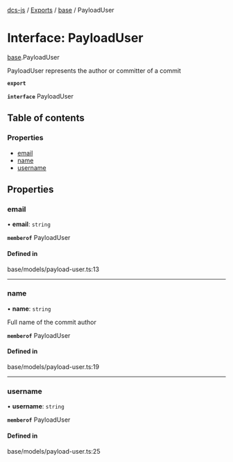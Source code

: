 [dcs-js](../README.md) / [Exports](../modules.md) / [base](../modules/base.md) / PayloadUser

# Interface: PayloadUser

[base](../modules/base.md).PayloadUser

PayloadUser represents the author or committer of a commit

**`export`**

**`interface`** PayloadUser

## Table of contents

### Properties

- [email](base.PayloadUser.md#email)
- [name](base.PayloadUser.md#name)
- [username](base.PayloadUser.md#username)

## Properties

### <a id="email" name="email"></a> email

• **email**: `string`

**`memberof`** PayloadUser

#### Defined in

base/models/payload-user.ts:13

___

### <a id="name" name="name"></a> name

• **name**: `string`

Full name of the commit author

**`memberof`** PayloadUser

#### Defined in

base/models/payload-user.ts:19

___

### <a id="username" name="username"></a> username

• **username**: `string`

**`memberof`** PayloadUser

#### Defined in

base/models/payload-user.ts:25
